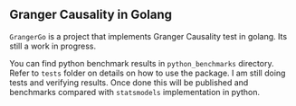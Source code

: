 ## Granger Causality in Golang

`GrangerGo` is a project that implements Granger Causality test in golang. Its still a work in progress.

You can find python benchmark results in `python_benchmarks` directory. Refer to `tests` folder on details on how to use the package. I am still doing tests and verifying results. Once done this will be published and benchmarks compared with `statsmodels` implementation in python.

